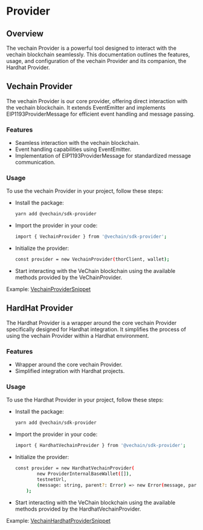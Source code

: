 # Provider

## Overview

The vechain Provider is a powerful tool designed to interact with the vechain blockchain seamlessly. This documentation outlines the features, usage, and configuration of the vechain Provider and its companion, the Hardhat Provider.

## Vechain Provider

The vechain Provider is our core provider, offering direct interaction with the vechain blockchain. It extends EventEmitter and implements EIP1193ProviderMessage for efficient event handling and message passing.

### Features

 - Seamless interaction with the vechain blockchain.
 - Event handling capabilities using EventEmitter.
 - Implementation of EIP1193ProviderMessage for standardized message communication.

### Usage

To use the vechain Provider in your project, follow these steps:
 - Install the package:
    ``` bash
    yarn add @vechain/sdk-provider
    ```
 - Import the provider in your code:
    ``` bash
    import { VechainProvider } from '@vechain/sdk-provider';
    ```
 - Initialize the provider:
    ``` bash
    const provider = new VechainProvider(thorClient, wallet);
    ```
 - Start interacting with the VeChain blockchain using the available methods provided by the VeChainProvider.

Example:
[VechainProviderSnippet](examples/provider/vechain-provider.ts)

## HardHat Provider

The Hardhat Provider is a wrapper around the core vechain Provider specifically designed for Hardhat integration. It simplifies the process of using the vechain Provider within a Hardhat environment.

### Features

 - Wrapper around the core vechain Provider.
 - Simplified integration with Hardhat projects.

### Usage

To use the Hardhat Provider in your project, follow these steps:
 - Install the package:
    ``` bash
    yarn add @vechain/sdk-provider
    ```
 - Import the provider in your code:
    ``` bash
    import { HardhatVechainProvider } from '@vechain/sdk-provider';
    ```
 - Initialize the provider:
    ``` bash
    const provider = new HardhatVechainProvider(
            new ProviderInternalBaseWallet([]),
            testnetUrl,
            (message: string, parent?: Error) => new Error(message, parent)
        );
    ```
 - Start interacting with the VeChain blockchain using the available methods provided by the HardhatVechainProvider.

Example:
[VechainHardhatProviderSnippet](examples/provider/vechain-hardhat-provider.ts)